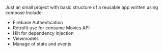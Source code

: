 Just an small project with basic structure of a reusable app written using compose
Include:
- Firebase Authentication
- Retrofit use for consume Movies API
- Hilt for dependency injection
- Viewmodels
- Manage of state and events
  
